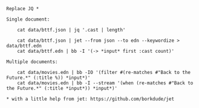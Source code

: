 

    Replace JQ *

    Single document:

        cat data/bttf.json | jq '.cast | length'

        cat data/bttf.json | jet --from json --to edn --keywordize > data/bttf.edn
        cat data/bttf.edn | bb -I '(-> *input* first :cast count)'

    Multiple documents:

        cat data/movies.edn | bb -IO '(filter #(re-matches #"Back to the Future.*" (:title %)) *input*)'
        cat data/movies.edn | bb -I --stream '(when (re-matches #"Back to the Future.*" (:title *input*)) *input*)'

    * with a little help from jet: https://github.com/borkdude/jet
